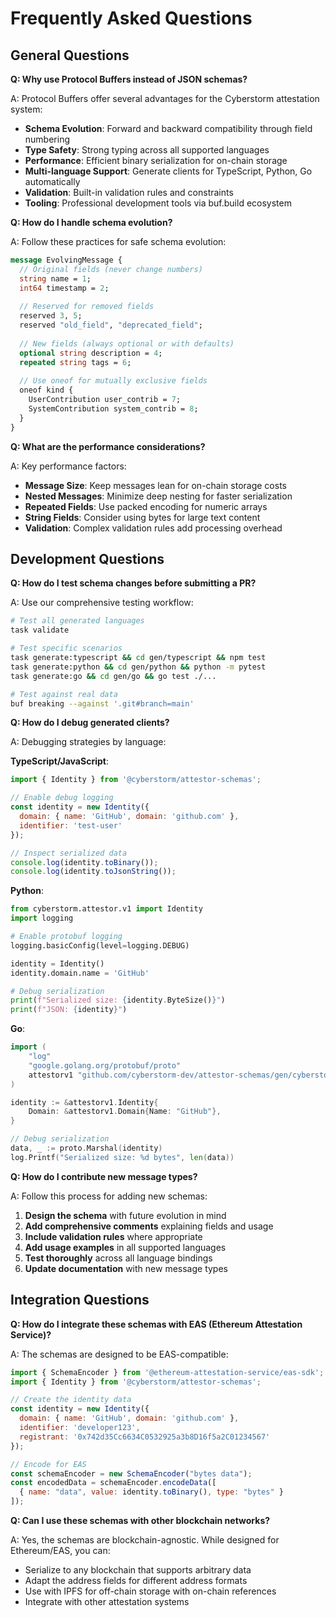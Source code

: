 # Frequently Asked Questions

## General Questions

**Q: Why use Protocol Buffers instead of JSON schemas?**

A: Protocol Buffers offer several advantages for the Cyberstorm attestation system:

- **Schema Evolution**: Forward and backward compatibility through field numbering
- **Type Safety**: Strong typing across all supported languages
- **Performance**: Efficient binary serialization for on-chain storage
- **Multi-language Support**: Generate clients for TypeScript, Python, Go automatically
- **Validation**: Built-in validation rules and constraints
- **Tooling**: Professional development tools via buf.build ecosystem

**Q: How do I handle schema evolution?**

A: Follow these practices for safe schema evolution:

```protobuf
message EvolvingMessage {
  // Original fields (never change numbers)
  string name = 1;
  int64 timestamp = 2;
  
  // Reserved for removed fields
  reserved 3, 5;
  reserved "old_field", "deprecated_field";
  
  // New fields (always optional or with defaults)
  optional string description = 4;
  repeated string tags = 6;
  
  // Use oneof for mutually exclusive fields
  oneof kind {
    UserContribution user_contrib = 7;
    SystemContribution system_contrib = 8;
  }
}
```

**Q: What are the performance considerations?**

A: Key performance factors:

- **Message Size**: Keep messages lean for on-chain storage costs
- **Nested Messages**: Minimize deep nesting for faster serialization
- **Repeated Fields**: Use packed encoding for numeric arrays
- **String Fields**: Consider using bytes for large text content
- **Validation**: Complex validation rules add processing overhead

## Development Questions

**Q: How do I test schema changes before submitting a PR?**

A: Use our comprehensive testing workflow:

```bash
# Test all generated languages
task validate

# Test specific scenarios
task generate:typescript && cd gen/typescript && npm test
task generate:python && cd gen/python && python -m pytest
task generate:go && cd gen/go && go test ./...

# Test against real data
buf breaking --against '.git#branch=main'
```

**Q: How do I debug generated clients?**

A: Debugging strategies by language:

**TypeScript/JavaScript**:
```javascript
import { Identity } from '@cyberstorm/attestor-schemas';

// Enable debug logging
const identity = new Identity({
  domain: { name: 'GitHub', domain: 'github.com' },
  identifier: 'test-user'
});

// Inspect serialized data
console.log(identity.toBinary());
console.log(identity.toJsonString());
```

**Python**:
```python
from cyberstorm.attestor.v1 import Identity
import logging

# Enable protobuf logging
logging.basicConfig(level=logging.DEBUG)

identity = Identity()
identity.domain.name = 'GitHub'

# Debug serialization
print(f"Serialized size: {identity.ByteSize()}")
print(f"JSON: {identity}")
```

**Go**:
```go
import (
    "log"
    "google.golang.org/protobuf/proto"
    attestorv1 "github.com/cyberstorm-dev/attestor-schemas/gen/cyberstorm/attestor/v1"
)

identity := &attestorv1.Identity{
    Domain: &attestorv1.Domain{Name: "GitHub"},
}

// Debug serialization
data, _ := proto.Marshal(identity)
log.Printf("Serialized size: %d bytes", len(data))
```

**Q: How do I contribute new message types?**

A: Follow this process for adding new schemas:

1. **Design the schema** with future evolution in mind
2. **Add comprehensive comments** explaining fields and usage
3. **Include validation rules** where appropriate
4. **Add usage examples** in all supported languages
5. **Test thoroughly** across all language bindings
6. **Update documentation** with new message types

## Integration Questions

**Q: How do I integrate these schemas with EAS (Ethereum Attestation Service)?**

A: The schemas are designed to be EAS-compatible:

```javascript
import { SchemaEncoder } from '@ethereum-attestation-service/eas-sdk';
import { Identity } from '@cyberstorm/attestor-schemas';

// Create the identity data
const identity = new Identity({
  domain: { name: 'GitHub', domain: 'github.com' },
  identifier: 'developer123',
  registrant: '0x742d35Cc6634C0532925a3b8D16f5a2C01234567'
});

// Encode for EAS
const schemaEncoder = new SchemaEncoder("bytes data");
const encodedData = schemaEncoder.encodeData([
  { name: "data", value: identity.toBinary(), type: "bytes" }
]);
```

**Q: Can I use these schemas with other blockchain networks?**

A: Yes, the schemas are blockchain-agnostic. While designed for Ethereum/EAS, you can:

- Serialize to any blockchain that supports arbitrary data
- Adapt the address fields for different address formats
- Use with IPFS for off-chain storage with on-chain references
- Integrate with other attestation systems